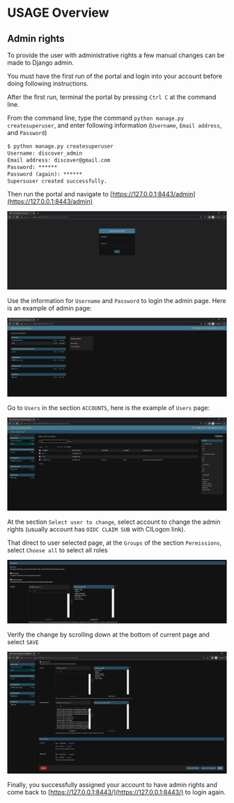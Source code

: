 # USAGE Overview

## Admin rights
To provide the user with administrative rights a few manual changes can be made to Django admin.

You must have the first run of the portal and login into your account before doing following instructions.

After the first run, terminal the portal by pressing `Ctrl C` at the command line.

From the command line, type the command `python manage.py createsuperuser`, and enter following information (`Username`, `Email address`, and `Password`)

```console
$ python manage.py createsuperuser
Username: discover_admin
Email address: discover@gmail.com
Password: ******
Password (again): ******
Supersuser created successfully.
```

Then run the portal and navigate to [https://127.0.0.1:8443/admin](https://127.0.0.1:8443/admin)

![](docs/images/site_admin_login.PNG)

Use the information for `Username` and `Password` to login the admin page. Here is an example of admin page:

![](docs/images/site_admin_page.PNG)

Go to `Users` in the section `ACCOUNTS`, here is the example of `Users` page:

![](docs/images/users_admin_page.PNG)

At the section `Select user to change`, select account to change the admin rights (usually account has `OIDC CLAIM SUB` with CILogon link).

That direct to user selected page, at the `Groups` of the section `Permissions`, select `Choose all` to select all roles

![](docs/images/groups_admin.PNG)

Verify the change by scrolling down at the bottom of current page and select `SAVE`

![](docs/images/verify_changes_admin.PNG)

Finally, you successfully assigned your account to have admin rights and come back to [https://127.0.0.1:8443/](https://127.0.0.1:8443/) to login again.
